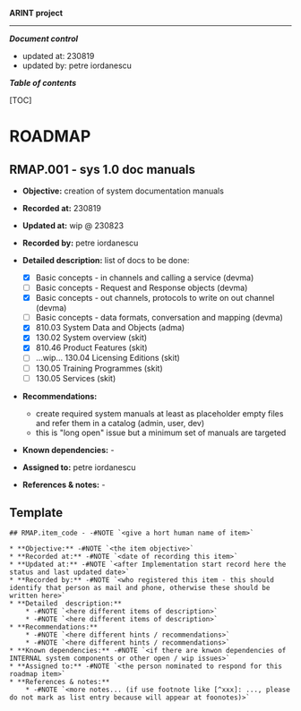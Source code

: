 
**ARINT project**

***

***Document control***

* updated at: 230819<br>
* updated by: petre iordanescu



***Table of contents***

[TOC]


# ROADMAP

## RMAP.001 - sys 1.0 doc manuals

* **Objective:** creation of system documentation manuals
* **Recorded at:** 230819
* **Updated at:** wip @ 230823
* **Recorded by:** petre iordanescu

* **Detailed  description:** list of docs to be done:
    * [x] Basic concepts - in channels and calling a service (devma)
    * [ ] Basic concepts - Request and Response objects (devma)
    * [x] Basic concepts - out channels, protocols to write on out channel (devma)
    * [ ] Basic concepts - data formats, conversation and mapping (devma)
    * [x] 810.03 System Data and Objects (adma)
    * [x] 130.02 System overview (skit)
    * [x] 810.46 Product Features (skit)
    * [ ] ...wip... 130.04 Licensing Editions (skit)
    * [ ] 130.05 Training Programmes (skit)
    * [ ] 130.05 Services (skit)
* **Recommendations:**
    * create required system manuals at least as placeholder empty files and refer them in a catalog (admin, user, dev)
    * this is "long open" issue but a minimum set of manuals are targeted
* **Known dependencies:** -
* **Assigned to:** petre iordanescu
* **References & notes:** -







## Template

```
## RMAP.item_code - -#NOTE `<give a hort human name of item>`

* **Objective:** -#NOTE `<the item objective>`
* **Recorded at:** -#NOTE `<date of recording this item>`
* **Updated at:** -#NOTE `<after Implementation start record here the status and last updated date>`
* **Recorded by:** -#NOTE `<who registered this item - this should identify that person as mail and phone, otherwise these should be written here>`
* **Detailed  description:**
    * -#NOTE `<here different items of description>`
    * -#NOTE `<here different items of description>`
* **Recommendations:**
    * -#NOTE `<here different hints / recommendations>`
    * -#NOTE `<here different hints / recommendations>`
* **Known dependencies:** -#NOTE `<if there are knwon dependencies of INTERNAL system components or other open / wip issues>`
* **Assigned to:** -#NOTE `<the person nominated to respond for this roadmap item>`
* **References & notes:**
    * -#NOTE `<more notes... (if use footnote like [^xxx]: ..., please do not mark as list entry because will appear at foonotes)>`

```

